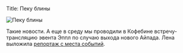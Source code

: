 Title: Пеку блины

<img src="http://img-fotki.yandex.ru/get/5505/arturpaikin.f/0_5db73_4f2abe66_XL.jpg" title="Пеку блины" alt="Пеку блины" border="0">

Такие новости. А еще в среду мы проводили в Кофебине встречу-трансляцию эвента Эппл по случаю выхода нового Айпада. Лена выложила <a href="http://enazaharova.livejournal.com/7290.html">репортаж с места событий</a>.